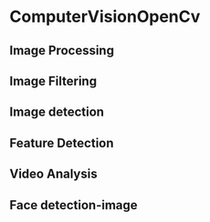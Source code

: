 # ComputerVisionOpenCv
## Image Processing

## Image Filtering

## Image detection

## Feature Detection

## Video Analysis

## Face detection-image
